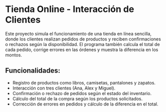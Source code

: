# Tienda Online - Interacción de Clientes

Este proyecto simula el funcionamiento de una tienda en línea sencilla, donde los clientes realizan pedidos de productos y reciben confirmaciones o rechazos según la disponibilidad. El programa también calcula el total de cada pedido, corrige errores en las órdenes y muestra la diferencia en los montos.

## Funcionalidades:
- Registro de productos como libros, camisetas, pantalones y zapatos.
- Interacción con tres clientes (Ana, Alex y Miguel).
- Confirmación o rechazo de pedidos según el estado del inventario.
- Cálculo del total de la compra según los productos solicitados.
- Corrección de errores en pedidos y cálculo de la diferencia en el total.
